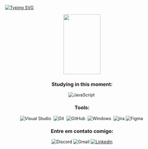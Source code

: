 [![Typing SVG](https://readme-typing-svg.herokuapp.com/?color=FF0000&size=35&center=true&vCenter=true&width=1000&lines=Olá,+Meu+nome+é+Vitória+Pacheco+Rodrigues;Eu+tenho+18+anos;Eu+sou+de+Gramado,+RS;Seja+bem+vindo:%29)](https://git.io/typing-svg)

<div align="center">  
  <img width="49%" height="195px" src="https://github-readme-stats.vercel.app/api?username=VitoriaRodriguse&show_icons=true&count_private=true&hide_border=true&title_color=FF0000&icon_color=FF0000&text_color=FFFFFF&bg_color=0d1117" 

<div align="center">  


### Studying in this moment:

![JavaScript](https://img.shields.io/badge/-JavaScript-0D1117?style=for-the-badge&logo=javascript&labelColor=0D1117&textColor=0D1117)&nbsp;


### Tools:
![Visual Studio](https://img.shields.io/badge/-Visual%20Studio-0D1117?style=for-the-badge&logo=visual-studio&logoColor=C8A2C8&labelColor=0D1117)&nbsp;
![Git](https://img.shields.io/badge/-Git-0D1117?style=for-the-badge&logo=git&labelColor=0D1117)&nbsp;
![GitHub](https://img.shields.io/badge/-GitHub-0D1117?style=for-the-badge&logo=github&labelColor=0D1117)&nbsp;
![Windows](https://img.shields.io/badge/-Windows-0D1117?style=for-the-badge&logo=windows&labelColor=0D1117)&nbsp;
![jira](https://img.shields.io/badge/Jira-0D1117?style=for-the-badge&logo=Jira&logoColor=white)
![Figma](https://img.shields.io/badge/-figma-0D1117?style=for-the-badge&logo=figma&labelColor=0D1117)&nbsp;

### Entre em contato comigo: 
![Discord](https://img.shields.io/badge/Discord-0D1117?style=for-the-badge&logo=discord&logoColor=white)
![Gmail](https://img.shields.io/badge/Gmail-0D1117?style=for-the-badge&logo=gmail&logoColor=white)
[![Linkedin](https://img.shields.io/badge/LinkedIn-0D1117?style=for-the-badge&logo=linkedin&logoColor=white)](https://www.linkedin.com/in/vit%C3%B3riapachecorodrigues/)

